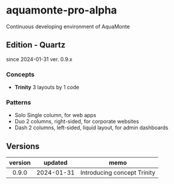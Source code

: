# aquamonte-pro-alpha
Continuous developing environment of AquaMonte

## Edition - Quartz
since 2024-01-31
ver. 0.9.x

### Concepts
* **Trinity** 3 layouts by 1 code

### Patterns
* Solo Single column, for web apps
* Duo 2 columns, right-sided, for corporate websites
* Dash 2 columns, left-sided, liquid layout, for admin dashboards

## Versions
| version | updated | memo |
|:---:|:---:|---|
| 0.9.0 | 2024-01-31 | Introducing concept Trinity |
